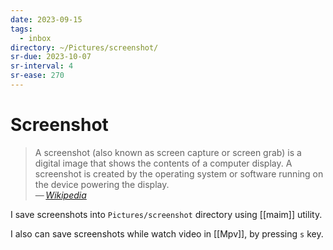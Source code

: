 ```yaml
---
date: 2023-09-15
tags:
  - inbox
directory: ~/Pictures/screenshot/
sr-due: 2023-10-07
sr-interval: 4
sr-ease: 270
---
```


# Screenshot

> A screenshot (also known as screen capture or screen grab) is a digital image
> that shows the contents of a computer display. A screenshot is created by the
> operating system or software running on the device powering the display.\
> — <cite>[Wikipedia](https://en.wikipedia.org/wiki/Screenshot)</cite>

I save screenshots into `Pictures/screenshot` directory using [[maim]] utility.

I also can save screenshots while watch video in [[Mpv]], by pressing `s` key.
